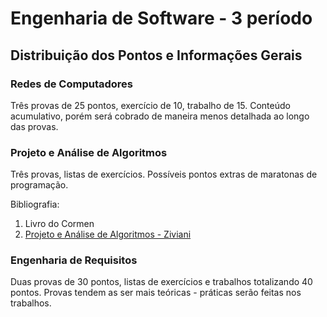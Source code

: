 # Engenharia de Software - 3 período
## Distribuição dos Pontos e Informações Gerais

### Redes de Computadores
Três provas de 25 pontos, exercício de 10, trabalho de 15. Conteúdo acumulativo, porém será cobrado de maneira menos detalhada ao longo das provas.

### Projeto e Análise de Algoritmos
Três provas, listas de exercícios. Possíveis pontos extras de maratonas de programação.

Bibliografia:

1. Livro do Cormen
2. [Projeto e Análise de Algoritmos - Ziviani](http://www2.dcc.ufmg.br/livros/algoritmos/)

### Engenharia de Requisitos
Duas provas de 30 pontos, listas de exercícios e trabalhos totalizando 40 pontos. Provas tendem as ser mais teóricas - práticas serão feitas nos trabalhos.
